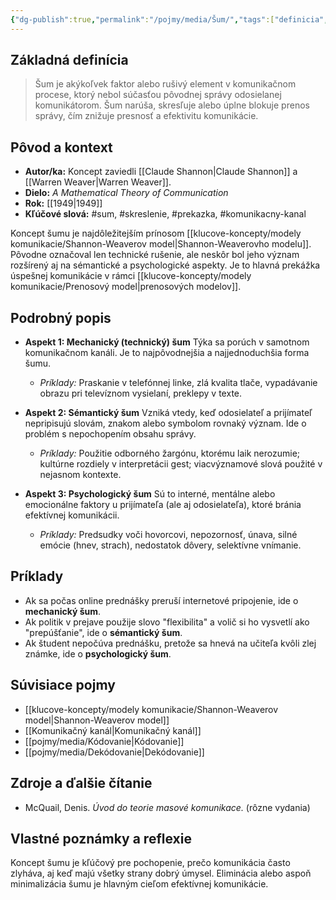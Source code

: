 ```yaml
---
{"dg-publish":true,"permalink":"/pojmy/media/Šum/","tags":["definicia","teoria-komunikacie","koncept"],"created":"2025-06-21T03:39:20.114+02:00","updated":"2025-06-28T19:48:45.276+02:00"}
---
```



## Základná definícia

> Šum je akýkoľvek faktor alebo rušivý element v komunikačnom procese, ktorý nebol súčasťou pôvodnej správy odosielanej komunikátorom. Šum narúša, skresľuje alebo úplne blokuje prenos správy, čím znižuje presnosť a efektivitu komunikácie.

## Pôvod a kontext

* **Autor/ka:** Koncept zaviedli [[Claude Shannon\|Claude Shannon]] a [[Warren Weaver\|Warren Weaver]].
* **Dielo:** *A Mathematical Theory of Communication*
* **Rok:** [[1949\|1949]]
* **Kľúčové slová:** #sum, #skreslenie, #prekazka, #komunikacny-kanal

Koncept šumu je najdôležitejším prínosom [[klucove-koncepty/modely komunikacie/Shannon-Weaverov model\|Shannon-Weaverovho modelu]]. Pôvodne označoval len technické rušenie, ale neskôr bol jeho význam rozšírený aj na sémantické a psychologické aspekty. Je to hlavná prekážka úspešnej komunikácie v rámci [[klucove-koncepty/modely komunikacie/Prenosový model\|prenosových modelov]].

## Podrobný popis

* **Aspekt 1: Mechanický (technický) šum**
    Týka sa porúch v samotnom komunikačnom kanáli. Je to najpôvodnejšia a najjednoduchšia forma šumu.
    * *Príklady:* Praskanie v telefónnej linke, zlá kvalita tlače, vypadávanie obrazu pri televíznom vysielaní, preklepy v texte.

* **Aspekt 2: Sémantický šum**
    Vzniká vtedy, keď odosielateľ a prijímateľ nepripisujú slovám, znakom alebo symbolom rovnaký význam. Ide o problém s nepochopením obsahu správy.
    * *Príklady:* Použitie odborného žargónu, ktorému laik nerozumie; kultúrne rozdiely v interpretácii gest; viacvýznamové slová použité v nejasnom kontexte.

* **Aspekt 3: Psychologický šum**
    Sú to interné, mentálne alebo emocionálne faktory u prijímateľa (ale aj odosielateľa), ktoré bránia efektívnej komunikácii.
    * *Príklady:* Predsudky voči hovorcovi, nepozornosť, únava, silné emócie (hnev, strach), nedostatok dôvery, selektívne vnímanie.

## Príklady

* Ak sa počas online prednášky preruší internetové pripojenie, ide o **mechanický šum**.
* Ak politik v prejave použije slovo "flexibilita" a volič si ho vysvetlí ako "prepúšťanie", ide o **sémantický šum**.
* Ak študent nepočúva prednášku, pretože sa hnevá na učiteľa kvôli zlej známke, ide o **psychologický šum**.

## Súvisiace pojmy

* [[klucove-koncepty/modely komunikacie/Shannon-Weaverov model\|Shannon-Weaverov model]]
* [[Komunikačný kanál\|Komunikačný kanál]]
* [[pojmy/media/Kódovanie\|Kódovanie]]
* [[pojmy/media/Dekódovanie\|Dekódovanie]]

## Zdroje a ďalšie čítanie

* McQuail, Denis. *Úvod do teorie masové komunikace.* (rôzne vydania)

## Vlastné poznámky a reflexie

Koncept šumu je kľúčový pre pochopenie, prečo komunikácia často zlyháva, aj keď majú všetky strany dobrý úmysel. Eliminácia alebo aspoň minimalizácia šumu je hlavným cieľom efektívnej komunikácie.